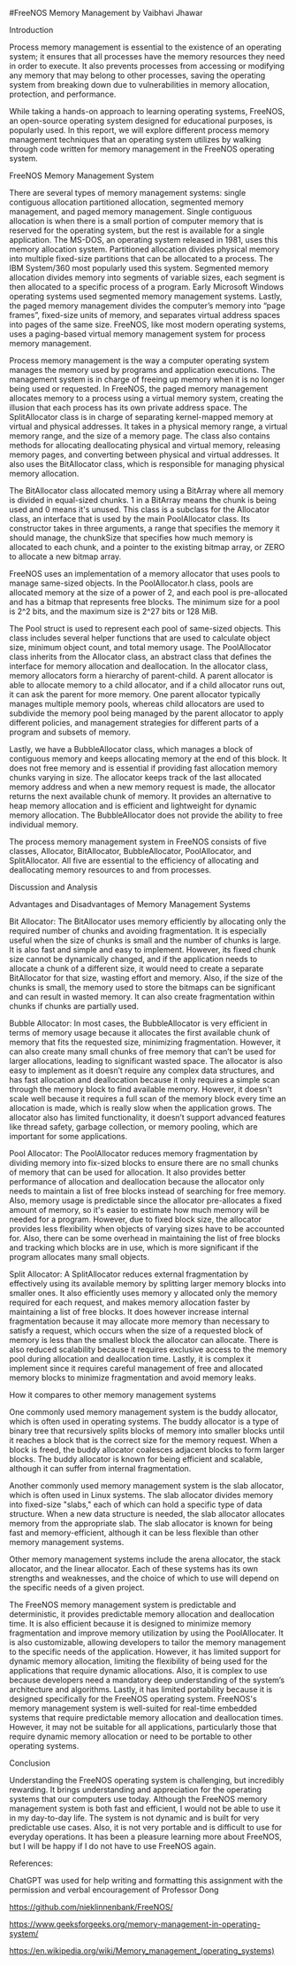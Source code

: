 #FreeNOS Memory Management by Vaibhavi Jhawar 

Introduction

Process memory management is essential to the existence of an operating system; it ensures that all processes have the memory resources they need in order to execute. It also prevents processes from accessing or modifying any memory that may belong to other processes, saving the operating system from breaking down due to vulnerabilities in memory allocation, protection, and performance. 

While taking a hands-on approach to learning operating systems, FreeNOS, an open-source operating system designed for educational purposes, is popularly used. In this report, we will explore different process memory management techniques that an operating system utilizes by walking through code written for memory management in the FreeNOS operating system. 

FreeNOS Memory Management System

There are several types of memory management systems: single contiguous allocation partitioned allocation, segmented memory management, and paged memory management. Single contiguous allocation is when there is a small portion of computer memory that is reserved for the operating system, but the rest is available for a single application. The MS-DOS, an operating system released in 1981, uses this memory allocation system. Partitioned allocation divides physical memory into multiple fixed-size partitions that can be allocated to a process. The IBM System/360 most popularly used this system. Segmented memory allocation divides memory into segments of variable sizes, each segment is then allocated to a specific process of a program. Early Microsoft Windows operating systems used segmented memory management systems. Lastly, the paged memory management divides the computer’s memory into “page frames”, fixed-size units of memory, and separates virtual address spaces into pages of the same size. FreeNOS, like most modern operating systems,  uses a paging-based virtual memory management system for process memory management. 

Process memory management is the way a computer operating system manages the memory used by programs and application executions. The management system is in charge of freeing up memory when it is no longer being used or requested. In FreeNOS, the paged memory management allocates memory to a process using a virtual memory system, creating the illusion that each process has its own private address space. The SplitAllocator class is in charge of separating kernel-mapped memory at virtual and physical addresses. It takes in a physical memory range, a virtual memory range, and the size of a memory page. The class also contains methods for allocating deallocating physical and virtual memory, releasing memory pages, and converting between physical and virtual addresses. It also uses the BitAllocator class, which is responsible for managing physical memory allocation. 


The BitAllocator class allocated memory using a BitArray where all memory is divided in equal-sized chunks. 1 in a BitArray means the chunk is being used and 0 means it's unused. This class is a subclass for the Allocator class, an interface that is used by the main PoolAllocator class. Its constructor takes in three arguments, a range that specifies the memory it should manage, the chunkSize that specifies how much memory is allocated to each chunk, and a pointer to the existing bitmap array, or ZERO to allocate a new bitmap array. 



FreeNOS uses an implementation of a memory allocator that uses pools to manage same-sized objects. In the PoolAllocator.h class, pools are allocated memory at the size of a power of 2, and each pool is pre-allocated and has a bitmap that represents free blocks. The minimum size for a pool is 2^2 bits, and the maximum size is 2^27 bits or 128 MiB. 



The Pool struct is used to represent each pool of same-sized objects. This class includes several helper functions that are used to calculate object size, minimum object count, and total memory usage. The PoolAllocator class inherits from the Allocator class, an abstract class that defines the interface for memory allocation and deallocation. In the allocator class, memory allocators form a hierarchy of parent-child. A parent allocator is able to allocate memory to a child allocator, and if a child allocator runs out, it can ask the parent for more memory. One parent allocator typically manages multiple memory pools, whereas child allocators are used to subdivide the memory pool being managed by the parent allocator to apply different policies, and management strategies for different parts of a program and subsets of memory. 



Lastly, we have a BubbleAllocator class, which manages a block of contiguous memory and keeps allocating memory at the end of this block. It does not free memory and is essential if providing fast allocation memory chunks varying in size. The allocator keeps track of the last allocated memory address and when a new memory request is made, the allocator returns the next available chunk of memory. It provides an alternative to heap memory allocation and is efficient and lightweight for dynamic memory allocation. The BubbleAllocator does not provide the ability to free individual memory. 

The process memory management system in FreeNOS consists of five classes, Allocator, BitAllocator, BubbleAllocator, PoolAllocator, and SplitAllocator. All five are essential to the efficiency of allocating and deallocating memory resources to and from processes. 


Discussion and Analysis

Advantages and Disadvantages of Memory Management Systems

Bit Allocator: The BitAllocator uses memory efficiently by allocating only the required number of chunks and avoiding fragmentation. It is especially useful when the size of chunks is small and the number of chunks is large. It is also fast and simple and easy to implement. However, its fixed chunk size cannot be dynamically changed, and if the application needs to allocate a chunk of a different size, it would need to create a separate BitAllocator for that size, wasting effort and memory. Also, if the size of the chunks is small, the memory used to store the bitmaps can be significant and can result in wasted memory. It can also create fragmentation within chunks if chunks are partially used. 

Bubble Allocator: In most cases, the BubbleAllocator is very efficient in terms of memory usage because it allocates the first available chunk of memory that fits the requested size, minimizing fragmentation. However, it can also create many small chunks of free memory that can’t be used for larger allocations, leading to significant wasted space. The allocator is also easy to implement as it doesn’t require any complex data structures, and has fast allocation and deallocation because it only requires a simple scan through the memory block to find available memory. However, it doesn't scale well because it requires a full scan of the memory block every time an allocation is made, which is really slow when the application grows. The allocator also has limited functionality, it doesn’t support advanced features like thread safety, garbage collection, or memory pooling, which are important for some applications. 

Pool Allocator: The PoolAllocator reduces memory fragmentation by dividing memory into fix-sized blocks to ensure there are no small chunks of memory that can be used for allocation. It also provides better performance of allocation and deallocation because the allocator only needs to maintain a list of free blocks instead of searching for free memory. Also, memory usage is predictable since the allocator pre-allocates a fixed amount of memory, so it's easier to estimate how much memory will be needed for a program. However, due to fixed block size, the allocator provides less flexibility when objects of varying sizes have to be accounted for. Also, there can be some overhead in maintaining the list of free blocks and tracking which blocks are in use, which is more significant if the program allocates many small objects.

Split Allocator: A SplitAllocator reduces external fragmentation by effectively using its available memory by splitting larger memory blocks into smaller ones. It also efficiently uses memory y allocated only the memory required for each request, and makes memory allocation faster by maintaining a list of free blocks. It does however increase internal fragmentation because it may allocate more memory than necessary to satisfy a request, which occurs when the size of a requested block of memory is less than the smallest block the allocator can allocate. There is also reduced scalability because it requires exclusive access to the memory pool during allocation and deallocation time. Lastly, it is complex it implement since it requires careful management of free and allocated memory blocks to minimize fragmentation and avoid memory leaks.

How it compares to other memory management systems

One commonly used memory management system is the buddy allocator, which is often used in operating systems. The buddy allocator is a type of binary tree that recursively splits blocks of memory into smaller blocks until it reaches a block that is the correct size for the memory request. When a block is freed, the buddy allocator coalesces adjacent blocks to form larger blocks. The buddy allocator is known for being efficient and scalable, although it can suffer from internal fragmentation.

Another commonly used memory management system is the slab allocator, which is often used in Linux systems. The slab allocator divides memory into fixed-size "slabs," each of which can hold a specific type of data structure. When a new data structure is needed, the slab allocator allocates memory from the appropriate slab. The slab allocator is known for being fast and memory-efficient, although it can be less flexible than other memory management systems.

Other memory management systems include the arena allocator, the stack allocator, and the linear allocator. Each of these systems has its own strengths and weaknesses, and the choice of which to use will depend on the specific needs of a given project.

The FreeNOS memory management system is predictable and deterministic, it provides predictable memory allocation and deallocation time. It is also efficient because it is designed to minimize memory fragmentation and improve memory utilization by using the PoolAllocater. It is also customizable, allowing developers to tailor the memory management to the specific needs of the application. However, it has limited support for dynamic memory allocation, limiting the flexibility of being used for the applications that require dynamic allocations. Also, it is complex to use because developers need a mandatory deep understanding of the system’s architecture and algorithms. Lastly, it has limited portability because it is designed specifically for the FreeNOS operating system. FreeNOS's memory management system is well-suited for real-time embedded systems that require predictable memory allocation and deallocation times. However, it may not be suitable for all applications, particularly those that require dynamic memory allocation or need to be portable to other operating systems. 

Conclusion

Understanding the FreeNOS operating system is challenging, but incredibly rewarding. It brings understanding and appreciation for the operating systems that our computers use today. Although the FreeNOS memory management system is both fast and efficient, I would not be able to use it in my day-to-day life. The system is not dynamic and is built for very predictable use cases. Also, it is not very portable and is difficult to use for everyday operations. It has been a pleasure learning more about FreeNOS, but I will be happy if I do not have to use FreeNOS again.  



References:

ChatGPT was used for help writing and formatting this assignment with the permission and verbal encouragement of Professor Dong

https://github.com/nieklinnenbank/FreeNOS/

https://www.geeksforgeeks.org/memory-management-in-operating-system/ 

https://en.wikipedia.org/wiki/Memory_management_(operating_systems) 

